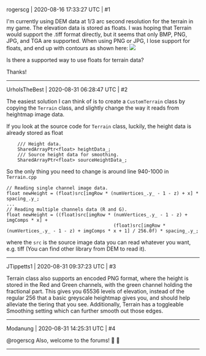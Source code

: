 rogerscg | 2020-08-16 17:33:27 UTC | #1

I'm currently using DEM data at 1/3 arc second resolution for the terrain in my game. The elevation data is stored as floats. I was hoping that Terrain would support the .tiff format directly, but it seems that only BMP, PNG, JPG, and TGA are supported. When using PNG or JPG, I lose support for floats, and end up with contours as shown here:
![](upload://f1nH87XhJXseDhr5Tf6dTVZPC2C.jpeg) 

Is there a supported way to use floats for terrain data?

Thanks!

-------------------------

UrhoIsTheBest | 2020-08-31 06:28:47 UTC | #2

The easiest solution I can think of is to create a ```CustomTerrain``` class by copying the ```Terrain``` class, and slightly change the way it reads from heightmap image data.

If you look at the source code for ```Terrain``` class, luckily, the height data is already stored as float
```
    /// Height data.
    SharedArrayPtr<float> heightData_;
    /// Source height data for smoothing.
    SharedArrayPtr<float> sourceHeightData_;
```

So the only thing you need to change is around line 940-1000 in ```Terrain.cpp```
```
// Reading single channel image data.
float newHeight = (float)src[imgRow * (numVertices_.y_ - 1 - z) + x] * spacing_.y_;
...
// Reading multiple channels data (R and G).
float newHeight = ((float)src[imgRow * (numVertices_.y_ - 1 - z) + imgComps * x] +
                                       (float)src[imgRow * (numVertices_.y_ - 1 - z) + imgComps * x + 1] / 256.0f) * spacing_.y_;
```
where the ```src``` is the source image data you can read whatever you want, e.g. tiff (You can find other library from DEM to read it).

-------------------------

JTippetts1 | 2020-08-31 09:37:23 UTC | #3

Terrain class also supports an encoded PNG format, where the height is stored in the Red and Green channels, with the green channel holding the fractional part. This gives you 65536 levels of elevation, instead of the regular 256 that a basic greyscale heightmap gives you, and should help alleviate the tiering that you see. Additionally, Terrain has a toggleable Smoothing setting which can further smooth out those edges.

-------------------------

Modanung | 2020-08-31 14:25:31 UTC | #4

@rogerscg Also, welcome to the forums! :confetti_ball: :slightly_smiling_face:

-------------------------

